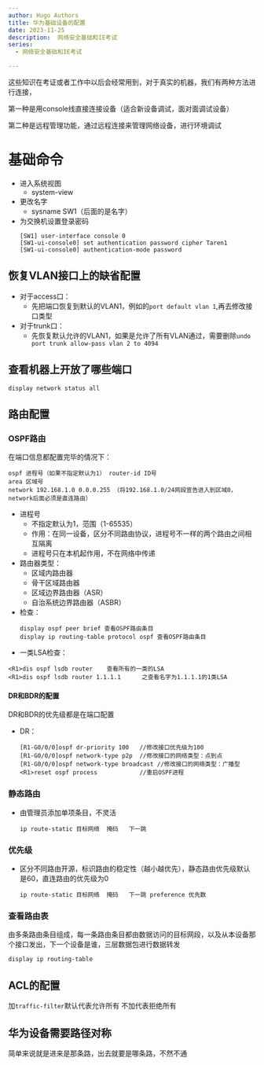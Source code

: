 ```yaml
---
author: Hugo Authors
title: 华为基础设备的配置
date: 2023-11-25
description:  网络安全基础和IE考试
series:
  - 网络安全基础和IE考试

---
```


这些知识在考证或者工作中以后会经常用到，对于真实的机器，我们有两种方法进行连接，

第一种是用console线直接连接设备（适合新设备调试，面对面调试设备）

第二种是远程管理功能，通过远程连接来管理网络设备，进行环境调试

<!--more-->
# 基础命令
- 进入系统视图
  - system-view
- 更改名字
  - sysname SW1（后面的是名字）
- 为交换机设置登录密码
  ```
  [SW1] user-interface console 0 
  [SW1-ui-console0] set authentication password cipher Taren1
  [SW1-ui-console0] authentication-mode password 
  ```


## 恢复VLAN接口上的缺省配置
- 对于access口：
  - 先把端口恢复到默认的VLAN1，例如的`port default vlan 1`,再去修改接口类型
- 对于trunk口：
  - 先恢复默认允许的VLAN1，如果是允许了所有VLAN通过，需要删除`undo port trunk allow-pass vlan 2 to 4094`

## 查看机器上开放了哪些端口
```
display network status all
```

## 路由配置
### OSPF路由
在端口信息都配置完毕的情况下：
```
ospf 进程号（如果不指定默认为1） router-id ID号
area 区域号
network 192.168.1.0 0.0.0.255 （将192.168.1.0/24网段宣告进入到区域0，network后面必须是直连路由）
```
  - 进程号 
    - 不指定默认为1，范围（1-65535）
    - 作用：在同一设备，区分不同路由协议，进程号不一样的两个路由之间相互隔离
    - 进程号只在本机起作用，不在网络中传递
  - 路由器类型：
    - 区域内路由器
    - 骨干区域路由器
    - 区域边界路由器（ASR）
    - 自治系统边界路由器（ASBR）
- 检查：
  ```
  display ospf peer brief 查看OSPF路由条目
  display ip routing-table protocol ospf 查看OSPF路由条目
  ```
- 一类LSA检查：
```
<R1>dis ospf lsdb router    查看所有的一类的LSA
<R1>dis ospf lsdb router 1.1.1.1      之查看名字为1.1.1.1的1类LSA
```
#### DR和BDR的配置
DR和BDR的优先级都是在端口配置

- DR：
  ```
  [R1-G0/0/0]ospf dr-priority 100   //修改接口优先级为100
  [R1-G0/0/0]ospf network-type p2p  //修改接口的网络类型：点到点
  [R1-G0/0/0]ospf network-type broadcast //修改接口的网络类型：广播型
  <R1>reset ospf process            //重启OSPF进程
  ```

### 静态路由
- 由管理员添加单项条目，不灵活
  ```
  ip route-static 目标网络  掩码   下一跳
  ```
### 优先级
- 区分不同路由开源，标识路由的稳定性（越小越优先），静态路由优先级默认是60，直连路由的优先级为0
  ```
  ip route-static 目标网络  掩码   下一跳 preference 优先数
  ```
### 查看路由表
  由多条路由条目组成，每一条路由条目都由数据访问的目标网段，以及从本设备那个接口发出，下一个设备是谁，三层数据包进行数据转发
  ```
  display ip routing-table
  ```


## ACL的配置
加`traffic-filter`默认代表允许所有
不加代表拒绝所有

## 华为设备需要路径对称
简单来说就是进来是那条路，出去就要是哪条路，不然不通